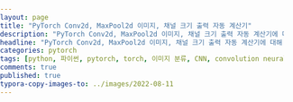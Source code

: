 ```yaml
---
layout: page
title: "PyTorch Conv2d, MaxPool2d 이미지, 채널 크기 출력 자동 계산기"
description: "PyTorch Conv2d, MaxPool2d 이미지, 채널 크기 출력 자동 계산기에 대해 알아보겠습니다."
headline: "PyTorch Conv2d, MaxPool2d 이미지, 채널 크기 출력 자동 계산기에 대해 알아보겠습니다."
categories: pytorch
tags: [python, 파이썬, pytorch, torch, 이미지 분류, CNN, convolution neural network, 이미지 분류 모델, 파이토치, Conv2d, MaxPool2d, Conv2d 출력 계산, data science, 데이터 분석, 딥러닝, 딥러닝 자격증, 머신러닝, 빅데이터, 테디노트]
comments: true
published: true
typora-copy-images-to: ../images/2022-08-11
---
```



PyTorch에서
Conv2d, MaxPool2d 계산기

<html>
  <head>
    <title>Conv2d, MaxPool2d 계산기</title>
    <style type="text/css">
      html {
        overflow: auto;
      }  		
      html,
      body,
      div,
      iframe {
        margin: 0px;
        padding: 0px;
        height: 100%;
        border: none;
      }	
      iframe {
        display: block;
        width: 100%;
        border: none;
        overflow-y: auto;
        overflow-x: hidden;
      }
    </style>
  </head>
  <body>
    <iframe src="https://teddylee777-pytorch-layer-calculator-app-87zpr8.streamlitapp.com/"
        frameborder="0"
        marginheight="0"
        marginwidth="0"
        width="100%"
        height="100%"
        scrolling="auto">
    </iframe>
  </body>
</html>

